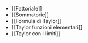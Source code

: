 - [[Fattoriale]]
- [[Sommatorie]]
- [[Formula di Taylor]]
- [[Taylor funzioni elementari]]
- [[Taylor con i limiti]]
